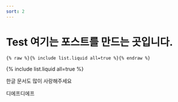 ```yaml
---
sort: 2
---
```


# Test 여기는 포스트를 만드는 곳입니다. 

```
{% raw %}{% include list.liquid all=true %}{% endraw %}
```

{% include list.liquid all=true %}



한글 문서도 많이 사랑해주세요

디에프디에프
